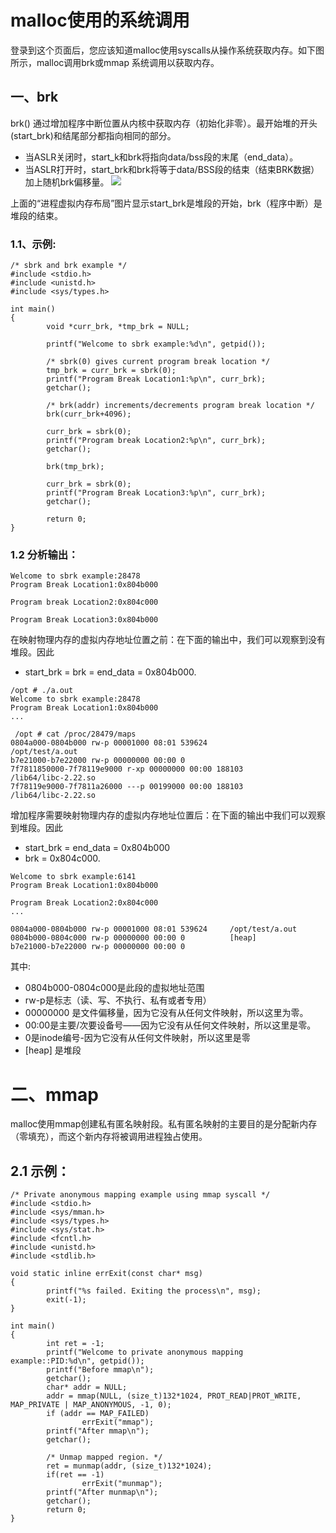 # malloc使用的系统调用
登录到这个页面后，您应该知道malloc使用syscalls从操作系统获取内存。如下图所示，malloc调用brk或mmap 系统调用以获取内存。
## 一、brk
brk() 通过增加程序中断位置从内核中获取内存（初始化非零）。最开始堆的开头(start_brk)和结尾部分都指向相同的部分。
- 当ASLR关闭时，start_k和brk将指向data/bss段的末尾（end_data）。
- 当ASLR打开时，start_brk和brk将等于data/BSS段的结束（结束BRK数据）加上随机brk偏移量。
![](http://static.duartes.org/img/blogPosts/linuxFlexibleAddressSpaceLayout.png)

上面的“进程虚拟内存布局”图片显示start_brk是堆段的开始，brk（程序中断）是堆段的结束。
### 1.1、示例:
```Shell
/* sbrk and brk example */
#include <stdio.h>
#include <unistd.h>
#include <sys/types.h>

int main()
{
        void *curr_brk, *tmp_brk = NULL;

        printf("Welcome to sbrk example:%d\n", getpid());

        /* sbrk(0) gives current program break location */
        tmp_brk = curr_brk = sbrk(0);
        printf("Program Break Location1:%p\n", curr_brk);
        getchar();

        /* brk(addr) increments/decrements program break location */
        brk(curr_brk+4096);

        curr_brk = sbrk(0);
        printf("Program break Location2:%p\n", curr_brk);
        getchar();

        brk(tmp_brk);

        curr_brk = sbrk(0);
        printf("Program Break Location3:%p\n", curr_brk);
        getchar();

        return 0;
}
```
### 1.2 分析输出：
```Shell
Welcome to sbrk example:28478
Program Break Location1:0x804b000

Program break Location2:0x804c000

Program Break Location3:0x804b000
```
在映射物理内存的虚拟内存地址位置之前：在下面的输出中，我们可以观察到没有堆段。因此
- start_brk = brk = end_data = 0x804b000.
```Shell
/opt # ./a.out
Welcome to sbrk example:28478
Program Break Location1:0x804b000
...

 /opt # cat /proc/28479/maps
0804a000-0804b000 rw-p 00001000 08:01 539624                     /opt/test/a.out
b7e21000-b7e22000 rw-p 00000000 00:00 0 
7f7811850000-7f78119e9000 r-xp 00000000 00:00 188103             /lib64/libc-2.22.so
7f78119e9000-7f7811a26000 ---p 00199000 00:00 188103             /lib64/libc-2.22.so
```
增加程序需要映射物理内存的虚拟内存地址位置后：在下面的输出中我们可以观察到堆段。因此
- start_brk = end_data = 0x804b000
- brk = 0x804c000.
```Shell
Welcome to sbrk example:6141
Program Break Location1:0x804b000

Program Break Location2:0x804c000
...

0804a000-0804b000 rw-p 00001000 08:01 539624     /opt/test/a.out
0804b000-0804c000 rw-p 00000000 00:00 0          [heap]
b7e21000-b7e22000 rw-p 00000000 00:00 0 
```
其中:
- 0804b000-0804c000是此段的虚拟地址范围
- rw-p是标志（读、写、不执行、私有或者专用）
- 00000000 是文件偏移量，因为它没有从任何文件映射，所以这里为零。
- 00:00是主要/次要设备号——因为它没有从任何文件映射，所以这里是零。
- 0是inode编号-因为它没有从任何文件映射，所以这里是零
- [heap] 是堆段
# 二、mmap
malloc使用mmap创建私有匿名映射段。私有匿名映射的主要目的是分配新内存（零填充），而这个新内存将被调用进程独占使用。
## 2.1 示例：
```Shell
/* Private anonymous mapping example using mmap syscall */
#include <stdio.h>
#include <sys/mman.h>
#include <sys/types.h>
#include <sys/stat.h>
#include <fcntl.h>
#include <unistd.h>
#include <stdlib.h>

void static inline errExit(const char* msg)
{
        printf("%s failed. Exiting the process\n", msg);
        exit(-1);
}

int main()
{
        int ret = -1;
        printf("Welcome to private anonymous mapping example::PID:%d\n", getpid());
        printf("Before mmap\n");
        getchar();
        char* addr = NULL;
        addr = mmap(NULL, (size_t)132*1024, PROT_READ|PROT_WRITE, MAP_PRIVATE | MAP_ANONYMOUS, -1, 0);
        if (addr == MAP_FAILED)
                errExit("mmap");
        printf("After mmap\n");
        getchar();

        /* Unmap mapped region. */
        ret = munmap(addr, (size_t)132*1024);
        if(ret == -1)
                errExit("munmap");
        printf("After munmap\n");
        getchar();
        return 0;
}
```

